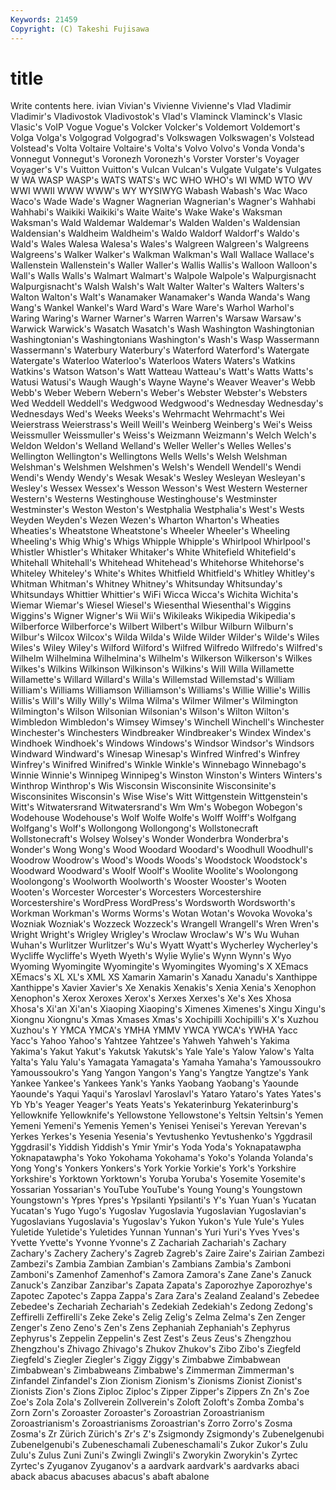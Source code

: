 ```yaml
---
Keywords: 21459 
Copyright: (C) Takeshi Fujisawa
---
```


# title

Write contents here.
ivian Vivian's Vivienne Vivienne's Vlad Vladimir Vladimir's Vladivostok Vladivostok's Vlad's
Vlaminck Vlaminck's Vlasic Vlasic's VoIP Vogue Vogue's Volcker Volcker's Voldemort
Voldemort's Volga Volga's Volgograd Volgograd's Volkswagen Volkswagen's Volstead Volstead's Volta
Voltaire Voltaire's Volta's Volvo Volvo's Vonda Vonda's Vonnegut Vonnegut's Voronezh
Voronezh's Vorster Vorster's Voyager Voyager's V's Vuitton Vuitton's Vulcan Vulcan's
Vulgate Vulgate's Vulgates W WA WASP WASP's WATS WATS's WC
WHO WHO's WI WMD WTO WV WWI WWII WWW WWW's
WY WYSIWYG Wabash Wabash's Wac Waco Waco's Wade Wade's Wagner
Wagnerian Wagnerian's Wagner's Wahhabi Wahhabi's Waikiki Waikiki's Waite Waite's Wake
Wake's Waksman Waksman's Wald Waldemar Waldemar's Walden Walden's Waldensian Waldensian's
Waldheim Waldheim's Waldo Waldorf Waldorf's Waldo's Wald's Wales Walesa Walesa's
Wales's Walgreen Walgreen's Walgreens Walgreens's Walker Walker's Walkman Walkman's Wall
Wallace Wallace's Wallenstein Wallenstein's Waller Waller's Wallis Wallis's Walloon Walloon's
Wall's Walls Walls's Walmart Walmart's Walpole Walpole's Walpurgisnacht Walpurgisnacht's Walsh
Walsh's Walt Walter Walter's Walters Walters's Walton Walton's Walt's Wanamaker
Wanamaker's Wanda Wanda's Wang Wang's Wankel Wankel's Ward Ward's Ware
Ware's Warhol Warhol's Waring Waring's Warner Warner's Warren Warren's Warsaw
Warsaw's Warwick Warwick's Wasatch Wasatch's Wash Washington Washingtonian Washingtonian's Washingtonians
Washington's Wash's Wasp Wassermann Wassermann's Waterbury Waterbury's Waterford Waterford's Watergate
Watergate's Waterloo Waterloo's Waterloos Waters Waters's Watkins Watkins's Watson Watson's
Watt Watteau Watteau's Watt's Watts Watts's Watusi Watusi's Waugh Waugh's
Wayne Wayne's Weaver Weaver's Webb Webb's Weber Webern Webern's Weber's
Webster Webster's Websters Wed Weddell Weddell's Wedgwood Wedgwood's Wednesday Wednesday's
Wednesdays Wed's Weeks Weeks's Wehrmacht Wehrmacht's Wei Weierstrass Weierstrass's Weill
Weill's Weinberg Weinberg's Wei's Weiss Weissmuller Weissmuller's Weiss's Weizmann Weizmann's
Welch Welch's Weldon Weldon's Welland Welland's Weller Weller's Welles Welles's
Wellington Wellington's Wellingtons Wells Wells's Welsh Welshman Welshman's Welshmen Welshmen's
Welsh's Wendell Wendell's Wendi Wendi's Wendy Wendy's Wesak Wesak's Wesley
Wesleyan Wesleyan's Wesley's Wessex Wessex's Wesson Wesson's West Western Westerner
Western's Westerns Westinghouse Westinghouse's Westminster Westminster's Weston Weston's Westphalia Westphalia's
West's Wests Weyden Weyden's Wezen Wezen's Wharton Wharton's Wheaties Wheaties's
Wheatstone Wheatstone's Wheeler Wheeler's Wheeling Wheeling's Whig Whig's Whigs Whipple
Whipple's Whirlpool Whirlpool's Whistler Whistler's Whitaker Whitaker's White Whitefield Whitefield's
Whitehall Whitehall's Whitehead Whitehead's Whitehorse Whitehorse's Whiteley Whiteley's White's Whites
Whitfield Whitfield's Whitley Whitley's Whitman Whitman's Whitney Whitney's Whitsunday Whitsunday's
Whitsundays Whittier Whittier's WiFi Wicca Wicca's Wichita Wichita's Wiemar Wiemar's
Wiesel Wiesel's Wiesenthal Wiesenthal's Wiggins Wiggins's Wigner Wigner's Wii Wii's
Wikileaks Wikipedia Wikipedia's Wilberforce Wilberforce's Wilbert Wilbert's Wilbur Wilburn Wilburn's
Wilbur's Wilcox Wilcox's Wilda Wilda's Wilde Wilder Wilder's Wilde's Wiles
Wiles's Wiley Wiley's Wilford Wilford's Wilfred Wilfredo Wilfredo's Wilfred's Wilhelm
Wilhelmina Wilhelmina's Wilhelm's Wilkerson Wilkerson's Wilkes Wilkes's Wilkins Wilkinson Wilkinson's
Wilkins's Will Willa Willamette Willamette's Willard Willard's Willa's Willemstad Willemstad's
William William's Williams Williamson Williamson's Williams's Willie Willie's Willis Willis's
Will's Willy Willy's Wilma Wilma's Wilmer Wilmer's Wilmington Wilmington's Wilson
Wilsonian Wilsonian's Wilson's Wilton Wilton's Wimbledon Wimbledon's Wimsey Wimsey's Winchell
Winchell's Winchester Winchester's Winchesters Windbreaker Windbreaker's Windex Windex's Windhoek Windhoek's
Windows Windows's Windsor Windsor's Windsors Windward Windward's Winesap Winesap's Winfred
Winfred's Winfrey Winfrey's Winifred Winifred's Winkle Winkle's Winnebago Winnebago's Winnie
Winnie's Winnipeg Winnipeg's Winston Winston's Winters Winters's Winthrop Winthrop's Wis
Wisconsin Wisconsinite Wisconsinite's Wisconsinites Wisconsin's Wise Wise's Witt Wittgenstein Wittgenstein's
Witt's Witwatersrand Witwatersrand's Wm Wm's Wobegon Wobegon's Wodehouse Wodehouse's Wolf
Wolfe Wolfe's Wolff Wolff's Wolfgang Wolfgang's Wolf's Wollongong Wollongong's Wollstonecraft
Wollstonecraft's Wolsey Wolsey's Wonder Wonderbra Wonderbra's Wonder's Wong Wong's Wood
Woodard Woodard's Woodhull Woodhull's Woodrow Woodrow's Wood's Woods Woods's Woodstock
Woodstock's Woodward Woodward's Woolf Woolf's Woolite Woolite's Woolongong Woolongong's Woolworth
Woolworth's Wooster Wooster's Wooten Wooten's Worcester Worcester's Worcesters Worcestershire Worcestershire's
WordPress WordPress's Wordsworth Wordsworth's Workman Workman's Worms Worms's Wotan Wotan's
Wovoka Wovoka's Wozniak Wozniak's Wozzeck Wozzeck's Wrangell Wrangell's Wren Wren's
Wright Wright's Wrigley Wrigley's Wroclaw Wroclaw's W's Wu Wuhan Wuhan's
Wurlitzer Wurlitzer's Wu's Wyatt Wyatt's Wycherley Wycherley's Wycliffe Wycliffe's Wyeth
Wyeth's Wylie Wylie's Wynn Wynn's Wyo Wyoming Wyomingite Wyomingite's Wyomingites
Wyoming's X XEmacs XEmacs's XL XL's XML XS Xamarin Xamarin's
Xanadu Xanadu's Xanthippe Xanthippe's Xavier Xavier's Xe Xenakis Xenakis's Xenia
Xenia's Xenophon Xenophon's Xerox Xeroxes Xerox's Xerxes Xerxes's Xe's Xes
Xhosa Xhosa's Xi'an Xi'an's Xiaoping Xiaoping's Ximenes Ximenes's Xingu Xingu's
Xiongnu Xiongnu's Xmas Xmases Xmas's Xochipilli Xochipilli's X's Xuzhou Xuzhou's
Y YMCA YMCA's YMHA YMMV YWCA YWCA's YWHA Yacc Yacc's
Yahoo Yahoo's Yahtzee Yahtzee's Yahweh Yahweh's Yakima Yakima's Yakut Yakut's
Yakutsk Yakutsk's Yale Yale's Yalow Yalow's Yalta Yalta's Yalu Yalu's
Yamagata Yamagata's Yamaha Yamaha's Yamoussoukro Yamoussoukro's Yang Yangon Yangon's Yang's
Yangtze Yangtze's Yank Yankee Yankee's Yankees Yank's Yanks Yaobang Yaobang's
Yaounde Yaounde's Yaqui Yaqui's Yaroslavl Yaroslavl's Yataro Yataro's Yates Yates's
Yb Yb's Yeager Yeager's Yeats Yeats's Yekaterinburg Yekaterinburg's Yellowknife Yellowknife's
Yellowstone Yellowstone's Yeltsin Yeltsin's Yemen Yemeni Yemeni's Yemenis Yemen's Yenisei
Yenisei's Yerevan Yerevan's Yerkes Yerkes's Yesenia Yesenia's Yevtushenko Yevtushenko's Yggdrasil
Yggdrasil's Yiddish Yiddish's Ymir Ymir's Yoda Yoda's Yoknapatawpha Yoknapatawpha's Yoko
Yokohama Yokohama's Yoko's Yolanda Yolanda's Yong Yong's Yonkers Yonkers's York
Yorkie Yorkie's York's Yorkshire Yorkshire's Yorktown Yorktown's Yoruba Yoruba's Yosemite
Yosemite's Yossarian Yossarian's YouTube YouTube's Young Young's Youngstown Youngstown's Ypres
Ypres's Ypsilanti Ypsilanti's Y's Yuan Yuan's Yucatan Yucatan's Yugo Yugo's
Yugoslav Yugoslavia Yugoslavian Yugoslavian's Yugoslavians Yugoslavia's Yugoslav's Yukon Yukon's Yule
Yule's Yules Yuletide Yuletide's Yuletides Yunnan Yunnan's Yuri Yuri's Yves
Yves's Yvette Yvette's Yvonne Yvonne's Z Zachariah Zachariah's Zachary Zachary's
Zachery Zachery's Zagreb Zagreb's Zaire Zaire's Zairian Zambezi Zambezi's Zambia
Zambian Zambian's Zambians Zambia's Zamboni Zamboni's Zamenhof Zamenhof's Zamora Zamora's
Zane Zane's Zanuck Zanuck's Zanzibar Zanzibar's Zapata Zapata's Zaporozhye Zaporozhye's
Zapotec Zapotec's Zappa Zappa's Zara Zara's Zealand Zealand's Zebedee Zebedee's
Zechariah Zechariah's Zedekiah Zedekiah's Zedong Zedong's Zeffirelli Zeffirelli's Zeke Zeke's
Zelig Zelig's Zelma Zelma's Zen Zenger Zenger's Zeno Zeno's Zen's
Zens Zephaniah Zephaniah's Zephyrus Zephyrus's Zeppelin Zeppelin's Zest Zest's Zeus
Zeus's Zhengzhou Zhengzhou's Zhivago Zhivago's Zhukov Zhukov's Zibo Zibo's Ziegfeld
Ziegfeld's Ziegler Ziegler's Ziggy Ziggy's Zimbabwe Zimbabwean Zimbabwean's Zimbabweans Zimbabwe's
Zimmerman Zimmerman's Zinfandel Zinfandel's Zion Zionism Zionism's Zionisms Zionist Zionist's
Zionists Zion's Zions Ziploc Ziploc's Zipper Zipper's Zippers Zn Zn's
Zoe Zoe's Zola Zola's Zollverein Zollverein's Zoloft Zoloft's Zomba Zomba's
Zorn Zorn's Zoroaster Zoroaster's Zoroastrian Zoroastrianism Zoroastrianism's Zoroastrianisms Zoroastrian's Zorro
Zorro's Zosma Zosma's Zr Zürich Zürich's Zr's Z's Zsigmondy Zsigmondy's
Zubenelgenubi Zubenelgenubi's Zubeneschamali Zubeneschamali's Zukor Zukor's Zulu Zulu's Zulus Zuni
Zuni's Zwingli Zwingli's Zworykin Zworykin's Zyrtec Zyrtec's Zyuganov Zyuganov's a
aardvark aardvark's aardvarks abaci aback abacus abacuses abacus's abaft abalone
